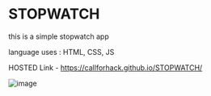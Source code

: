 # STOPWATCH

this is a simple stopwatch app 

language uses : HTML, CSS, JS

HOSTED Link - https://callforhack.github.io/STOPWATCH/

![image](https://github.com/CALLforHACK/STOPWATCH/assets/88625027/6042cd5d-39e1-43cd-9aea-ce1a50e16ade)


